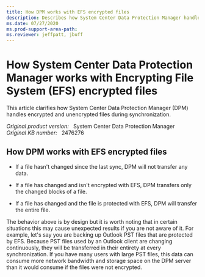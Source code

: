 ```yaml
---
title: How DPM works with EFS encrypted files
description: Describes how System Center Data Protection Manager handles encrypted and unencrypted files during synchronization.
ms.date: 07/27/2020
ms.prod-support-area-path:
ms.reviewer: jeffpatt, jbuff
---
```

# How System Center Data Protection Manager works with Encrypting File System (EFS) encrypted files

This article clarifies how System Center Data Protection Manager (DPM) handles encrypted and unencrypted files during synchronization.

_Original product version:_ &nbsp; System Center Data Protection Manager  
_Original KB number:_ &nbsp; 2476276

## How DPM works with EFS encrypted files

- If a file hasn't changed since the last sync, DPM will not transfer any data.

- If a file has changed and isn't encrypted with EFS, DPM transfers only the changed blocks of a file.

- If a file has changed and the file is protected with EFS, DPM will transfer the entire file.

The behavior above is by design but it is worth noting that in certain situations this may cause unexpected results if you are not aware of it. For example, let's say you are backing up Outlook PST files that are protected by EFS. Because PST files used by an Outlook client are changing continuously, they will be transferred in their entirety at every synchronization. If you have many users with large PST files, this data can consume more network bandwidth and storage space on the DPM server than it would consume if the files were not encrypted.
